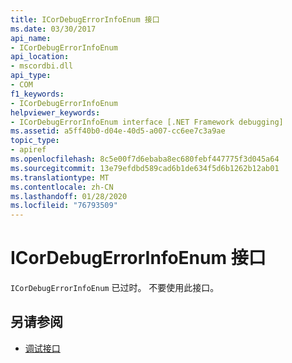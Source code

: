 ```yaml
---
title: ICorDebugErrorInfoEnum 接口
ms.date: 03/30/2017
api_name:
- ICorDebugErrorInfoEnum
api_location:
- mscordbi.dll
api_type:
- COM
f1_keywords:
- ICorDebugErrorInfoEnum
helpviewer_keywords:
- ICorDebugErrorInfoEnum interface [.NET Framework debugging]
ms.assetid: a5ff40b0-d04e-40d5-a007-cc6ee7c3a9ae
topic_type:
- apiref
ms.openlocfilehash: 8c5e00f7d6ebaba8ec680febf447775f3d045a64
ms.sourcegitcommit: 13e79efdbd589cad6b1de634f5d6b1262b12ab01
ms.translationtype: MT
ms.contentlocale: zh-CN
ms.lasthandoff: 01/28/2020
ms.locfileid: "76793509"
---
```

# <a name="icordebugerrorinfoenum-interface"></a>ICorDebugErrorInfoEnum 接口

`ICorDebugErrorInfoEnum` 已过时。 不要使用此接口。  
  
## <a name="see-also"></a>另请参阅

- [调试接口](debugging-interfaces.md)
